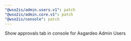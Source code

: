 ```yaml
---
"@wso2is/admin.users.v1": patch
"@wso2is/admin.core.v1": patch
"@wso2is/console": patch
---
```


Show approvals tab in console for Asgardeo Admin Users
